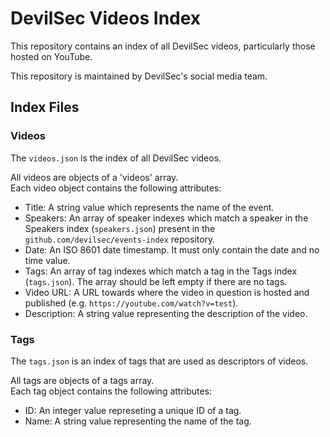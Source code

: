 # DevilSec Videos Index

This repository contains an index of all DevilSec videos, particularly those hosted on YouTube.  

This repository is maintained by DevilSec's social media team.  


## Index Files

### Videos

The `videos.json` is the index of all DevilSec videos.  

All videos are objects of a 'videos' array.  
Each video object contains the following attributes:  
- Title: A string value which represents the name of the event.  
- Speakers: An array of speaker indexes which match a speaker in the Speakers index (`speakers.json`) present in the `github.com/devilsec/events-index` repository.  
- Date: An ISO 8601 date timestamp. It must only contain the date and no time value.  
- Tags: An array of tag indexes which match a tag in the Tags index (`tags.json`). The array should be left empty if there are no tags.  
- Video URL: A URL towards where the video in question is hosted and published (e.g. `https://youtube.com/watch?v=test`).  
- Description: A string value representing the description of the video.  


### Tags

The `tags.json` is an index of tags that are used as descriptors of videos.  

All tags are objects of a tags array.  
Each tag object contains the following attributes:  
- ID: An integer value represeting a unique ID of a tag.  
- Name: A string value representing the name of the tag.  

